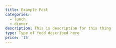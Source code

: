 ```yaml
---
title: Example Post
categories:
  - lunch
  - dinner
description: This is description for this thing
type: Type of food described here
price: '15'
---
```


